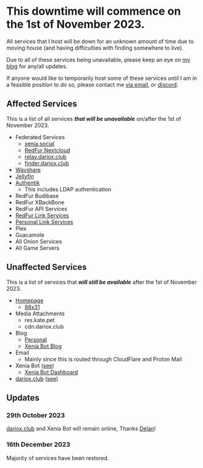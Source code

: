
# This downtime will commence on the 1st of November 2023.

All services that I host will be down for an unknown amount of time due to moving house (and having difficulties with finding somewhere to live).

Due to all of these services being unavailable, please keep an eye on [my blog](https://b.kate.pet) for any/all updates.

If anyone would like to temporarily host some of these services until I am in a feasible position to do so, please contact me [via email](mailto:kate.vmf@pm.me), or [discord](https://discord.gg/KxjAxPPmZX).

## Affected Services
This is a list of all services ***that will be unavailable*** on/after the 1st of November 2023.

- Federated Services
    * [xenia.social](https://xenia.social)
    * [RedFur Nextcloud](https://redfur.cloud)
    * [relay.dariox.club](https://relay.dariox.club)
    * [finder.dariox.club](https://finder.dariox.club)
- [Wavshare](https://wavshare.kate.pet)
- [Jellyfin](https://jellyfin.redfur.cloud)
- [Authentik](https://auth.redfur.cloud)
    - This includes LDAP authentication
- RedFur Budibase
- RedFur XBackBone
- RedFur API Services
- [RedFur Link Services](https://u.redfur.cloud)
- [Personal Link Services](https://r.kate.pet)
- Plex
- Guacamole
- All Onion Services
- All Game Servers

## Unaffected Services
This is a list of services that ***will still be available*** after the 1st of November 2023.
- [Homepage](https://kate.pet)
    - [88x31](https://88x31.kate.pet)
- Media Attachments
    - res.kate.pet
    - cdn.dariox.club
- Blog
    - [Personal](https://b.kate.pet)
    - [Xenia Bot Blog](https://xenia.kate.pet)
- Email
    * Mainly since this is routed through CloudFlare and Proton Mail
- Xenia Bot ([see](#29th-october-2023))
    - [Xenia Bot Dashboard](https://xb.kate.pet)
- [dariox.club](https://dariox.club) ([see](#29th-october-2023))

## Updates
### 29th October 2023
[dariox.club](https://dariox.club) and Xenia Bot will remain online, Thanks [Delan](https://www.azabani.com/about/)!

### 16th December 2023
Majority of services have been restored.